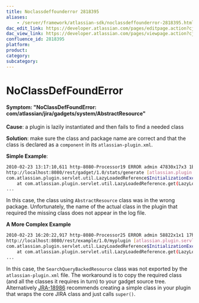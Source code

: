 ```yaml
---
title: Noclassdeffounderror 2818395
aliases:
    - /server/framework/atlassian-sdk/noclassdeffounderror-2818395.html
dac_edit_link: https://developer.atlassian.com/pages/editpage.action?cjm=wozere&pageId=2818395
dac_view_link: https://developer.atlassian.com/pages/viewpage.action?cjm=wozere&pageId=2818395
confluence_id: 2818395
platform:
product:
category:
subcategory:
---
```

# NoClassDefFoundError

#### Symptom: "NoClassDefFoundError: com/atlassian/jira/gadgets/system/AbstractResource"

**Cause**: a plugin is lazily instantiated and then fails to find a needed class

**Solution**: make sure the class and package name are correct and that the class is declared as a `component` in its `atlassian-plugin.xml`.

**Simple Example**:

``` bash
2010-02-23 13:17:10,611 http-8080-Processor19 ERROR admin 47830x17x3 1bvaudl 
http://localhost:8080/rest/gadget/1.0/stats/generate [atlassian.plugin.servlet.DefaultServletModuleManager] Unable to create filter
com.atlassian.plugin.servlet.util.LazyLoadedReference$InitializationException: java.lang.NoClassDefFoundError: com/atlassian/jira/gadgets/system/AbstractResource
    at com.atlassian.plugin.servlet.util.LazyLoadedReference.get(LazyLoadedReference.java:94)
...
```

In this case, the class using `AbstractResource` class was in the wrong package. Unfortunately, the name of the actual class in the plugin that required the missing class does not appear in the log file.

**A More Complex Example**

``` bash
2010-02-23 16:20:22,917 http-8080-Processor25 ERROR admin 58822x1x1 17hs118 
http://localhost:8080/rest/example/1.0/myplugin [atlassian.plugin.servlet.DefaultServletModuleManager] Unable to create filter
com.atlassian.plugin.servlet.util.LazyLoadedReference$InitializationException: java.lang.NoClassDefFoundError: com/atlassian/jira/gadgets/system/SearchQueryBackedResource
    at com.atlassian.plugin.servlet.util.LazyLoadedReference.get(LazyLoadedReference.java:94)
...
```

In this case, the `SearchQueryBackedResource` class was not exported by the `atlassian-plugin.xml` file. The workaround is to copy the required class (and all the classes it requires in turn) to your gadget source tree. Alternatively <a href="http://jira.atlassian.com/browse/JRA-18986" class="external-link">JRA-18986</a> recommends creating a simple class in your plugin that wraps the core JIRA class and just calls `super()`.

























